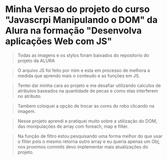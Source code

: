 # Minha Versao do projeto do curso "Javascrpi Manipulando o DOM" da Alura na formação "Desenvolva aplicações Web com JS" 

>Todas as imagens e os stylos foram baixados do repositorio do projeto da ALURA

>O arquivo JS foi feito por mim e esta em processo de melhora a medida que aprendo mais o conteudo e as funções em JS.

>Tentei dar minha cara ao projeto e me desafiar utilizando calculos de atributos baseados na quantidade de pecas e como elas interferem no atributo.

>Tambem coloquei a opção de trocar as cores do robo clicando na imagem.

>Nesse projeto aprendi e pratiquei muito sobre a utilização do DOM, das monipulações de array com foreach, map e filter.

>Na função de filtro estou pesquisando uma forma melhor do que usar o filter pois o mesmo retorna outro array e eu queria apenas um Obj, nos proximos commits devo implementar mais atualizações do projeto.